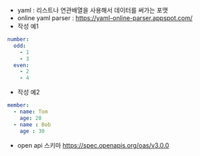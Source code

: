 - yaml : 리스트나 연관배열을 사용해서 데이터를 써가는 포맷
- online yaml parser : https://yaml-online-parser.appspot.com/
- 작성 예1
~~~yml
number:
  odd: 
    - 1
    - 3
  even:
    - 2
    - 4
~~~

- 작성 예2
~~~yml
member:
  - name: Tom
    age: 20
  - name : Bob
    age : 30
~~~

- open api 스키마
https://spec.openapis.org/oas/v3.0.0